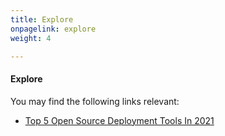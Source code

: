 ```yaml
---
title: Explore
onpagelink: explore
weight: 4

---
```


#### **Explore**

You may find the following links relevant:

- [Top 5 Open Source Deployment Tools In 2021](https://blog.containerize.com/2021/03/12/top-5-open-source-deployment-tools-in-the-year-2021/)
 
